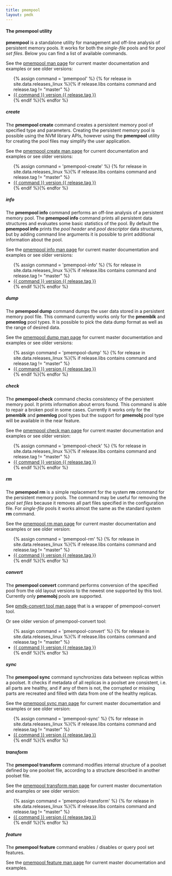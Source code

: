 ```yaml
---
title: pmempool
layout: pmdk
---
```


#### The pmempool utility

**pmempool** is a standalone utility for management and off-line analysis
of persistent memory pools. It works for both the *single-file* pools and
for *pool set files*. Below you can find a list of available commands.

See the [pmempool man page](../manpages/linux/master/pmempool/pmempool.1.html)
for current master documentation and examples or see older versions:

<ul>
   {% assign command = 'pmempool' %}
   {% for release in site.data.releases_linux %}{% if release.libs contains command and release.tag != "master" %}
   <li><a href="../manpages/linux/v{{ release.tag }}/pmempool/{{ command }}.1.html">{{ command }} version {{ release.tag }}</a></li>
   {% endif %}{% endfor %}
</ul>

##### create

The **pmempool create** command creates a persistent memory pool of specified
type and parameters. Creating the persistent memory pool is possible using
the NVM library APIs, however using the **pmempool** utility for creating the
pool files may simplify the user application.

See the [pmempool create man page](../manpages/linux/master/pmempool/pmempool-create.1.html)
for current documentation and examples or see older versions:

<ul>
   {% assign command = 'pmempool-create' %}
   {% for release in site.data.releases_linux %}{% if release.libs contains command and release.tag != "master" %}
   <li><a href="../manpages/linux/v{{ release.tag }}/pmempool/{{ command }}.1.html">{{ command }} version {{ release.tag }}</a></li>
   {% endif %}{% endfor %}
</ul>

##### info

The **pmempool info** command performs an off-line analysis of a persistent memory
pool. The **pmempool info** command prints all persistent data
structures and evaluates some basic statistics of the pool. By default the
**pmempool info** prints the *pool header* and *pool descriptor* data
structures, but by adding command line arguments it is possible to print
additional information about the pool.

See the [pmempool info man page](../manpages/linux/master/pmempool/pmempool-info.1.html)
for current master documentation and examples or see older versions:

<ul>
   {% assign command = 'pmempool-info' %}
   {% for release in site.data.releases_linux %}{% if release.libs contains command and release.tag != "master" %}
   <li><a href="../manpages/linux/v{{ release.tag }}/pmempool/{{ command }}.1.html">{{ command }} version {{ release.tag }}</a></li>
   {% endif %}{% endfor %}
</ul>

##### dump

The **pmempool dump** command dumps the user data stored in a persistent memory
pool file. This command currently works only for the **pmemblk** and
**pmemlog** pool types. It is possible to pick the data dump format as well as
the range of desired data.

See the [pmempool dump man page](../manpages/linux/master/pmempool/pmempool-dump.1.html)
for current master documentation and examples or see older versions:

<ul>
   {% assign command = 'pmempool-dump' %}
   {% for release in site.data.releases_linux %}{% if release.libs contains command and release.tag != "master" %}
   <li><a href="../manpages/linux/v{{ release.tag }}/pmempool/{{ command }}.1.html">{{ command }} version {{ release.tag }}</a></li>
   {% endif %}{% endfor %}
</ul>

##### check

The **pmempool check** command checks consistency of the persistent memory pool.
It prints information about errors found. This command is able to repair
a broken pool in some cases. Currently it works only for the **pmemblk** and
**pmemlog** pool types but the support for **pmemobj** pool type will be
available in the near feature.

See the [pmempool check man page](../manpages/linux/master/pmempool/pmempool-check.1.html)
for current master documentation and examples or see older version:

<ul>
   {% assign command = 'pmempool-check' %}
   {% for release in site.data.releases_linux %}{% if release.libs contains command and release.tag != "master" %}
   <li><a href="../manpages/linux/v{{ release.tag }}/pmempool/{{ command }}.1.html">{{ command }} version {{ release.tag }}</a></li>
   {% endif %}{% endfor %}
</ul>

##### rm

The **pmempool rm** is a simple replacement for the system **rm** command for
the persistent memory pools. The command may be useful for removing the
*pool set files* because it removes all part files specified in the
configuration file. For *single-file* pools it works almost the same
as the standard system **rm** command.

See the [pmempool rm man page](../manpages/linux/master/pmempool/pmempool-rm.1.html)
for current master documentation and examples or see older version:

<ul>
   {% assign command = 'pmempool-rm' %}
   {% for release in site.data.releases_linux %}{% if release.libs contains command and release.tag != "master" %}
   <li><a href="../manpages/linux/v{{ release.tag }}/pmempool/{{ command }}.1.html">{{ command }} version {{ release.tag }}</a></li>
   {% endif %}{% endfor %}
</ul>

##### convert

The **pmempool convert** command performs conversion of the specified pool
from the old layout versions to the newest one supported by this tool.
Currently only **pmemobj** pools are supported.

See [pmdk-convert tool man page](https://pmem.io/pmdk-convert/pmdk-convert.1.html) that
is a wrapper of pmempool-convert tool.

Or see older version of pmempool-convert tool:
<ul>
   {% assign command = 'pmempool-convert' %}
   {% for release in site.data.releases_linux %}{% if release.libs contains command and release.tag != "master" %}
   <li><a href="../manpages/linux/v{{ release.tag }}/pmempool/{{ command }}.1.html">{{ command }} version {{ release.tag }}</a></li>
   {% endif %}{% endfor %}
</ul>

##### sync

The **pmempool sync** command synchronizes data between replicas within
a poolset. It checks if metadata of all replicas in a poolset
are consistent, i.e. all parts are healthy, and if any of them is not,
the corrupted or missing parts are recreated and filled with data from one of
the healthy replicas.

See the [pmempool sync man page](../manpages/linux/master/pmempool/pmempool-sync.1.html)
for current master documentation and examples or see older version:

<ul>
   {% assign command = 'pmempool-sync' %}
   {% for release in site.data.releases_linux %}{% if release.libs contains command and release.tag != "master" %}
   <li><a href="../manpages/linux/v{{ release.tag }}/pmempool/{{ command }}.1.html">{{ command }} version {{ release.tag }}</a></li>
   {% endif %}{% endfor %}
</ul>

##### transform

The **pmempool transform** command modifies internal structure of a poolset
defined by one poolset file, according to a structure described in
another poolset file.

See the [pmempool transform man page](../manpages/linux/master/pmempool/pmempool-transform.1.html)
for current master documentation and examples or see older version:

<ul>
   {% assign command = 'pmempool-transform' %}
   {% for release in site.data.releases_linux %}{% if release.libs contains command and release.tag != "master" %}
   <li><a href="../manpages/linux/v{{ release.tag }}/pmempool/{{ command }}.1.html">{{ command }} version {{ release.tag }}</a></li>
   {% endif %}{% endfor %}
</ul>

##### feature

The **pmempool feature** command enables / disables or query pool set features.

See the [pmempool feature man page](../manpages/linux/master/pmempool/pmempool-feature.1.html)
for current master documentation and examples.
